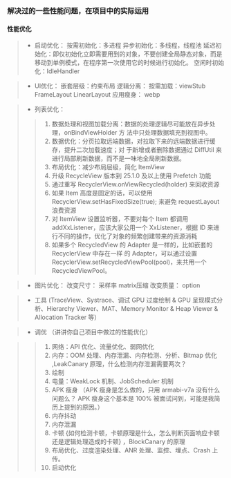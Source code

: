 ###  解决过的一些性能问题，在项目中的实际运用

#### 性能优化

> + 启动优化：
按需初始化：多进程
异步初始化：多线程，线程池
延迟初始化：即仅初始化立即需要用到的对象，不要创建全局静态对象，而是移动到单例模式，在程序第一次使用它的时候进行初始化。
空闲时初始化：IdleHandler

> +  UI优化： 嵌套层级：约束布局
	逻辑分离： 按需加载：viewStub FrameLayout LinearLayout
	应用瘦身： webp

> +  列表优化：
> > 1. 数据处理和视图加载分离：数据的处理逻辑尽可能放在异步处理，onBindViewHolder 方 法中只处理数据填充到视图中。
> > 2. 数据优化：分页拉取远端数据，对拉取下来的远端数据进行缓存，提升二次加载速度；对 于新增或者删除数据通过 DiffUtil 来进行局部刷新数据，而不是一味地全局刷新数据。
> > 3. 布局优化：减少布局层级，简化 ItemView
> > 4. 升级 RecycleView 版本到 25.1.0 及以上使用 Prefetch 功能
> > 5. 通过重写 RecyclerView.onViewRecycled(holder) 来回收资源
> > 6. 如果 Item 高度是固定的话，可以使用 RecyclerView.setHasFixedSize(true); 来避免 requestLayout 浪费资源
> > 7. 对 ItemView 设置监听器，不要对每个 Item 都调用 addXxListener，应该大家公用一个 XxListener，根据 ID 来进行不同的操作，优化了对象的频繁创建带来的资源消耗
> > 8. 如果多个 RecycledView 的 Adapter 是一样的，比如嵌套的 RecyclerView 中存在一样 的 Adapter，可以通过设置 RecyclerView.setRecycledViewPool(pool)，来共用一个 RecycledViewPool。

> + 图片优化：
	改变尺寸： 采样率 matrix压缩
	改变质量： option

> + 工具
(TraceView、Systrace、调试 GPU 过度绘制 & GPU 呈现模式分析、Hierarchy Viewer、MAT、Memory Monitor & Heap Viewer & Allocation Tracker 等）

> + 调优  （讲讲你自己项目中做过的性能优化）

>> 1. 网络：API 优化、流量优化、弱网优化
>> 2. 内存：OOM 处理、内存泄漏、内存检测、分析、Bitmap 优化 ,LeakCanary 原理，什么检测内存泄漏需要两次？
>> 3. 绘制
>> 4. 电量：WeakLock 机制、JobScheduler 机制
>> 5. APK 瘦身 （APK 瘦身是怎么做的，只用 armabi-v7a 没有什么问题么？
   APK 瘦身这个基本是 100% 被面试问到，可能是我简历上提到的原因。）
>> 6. 内存抖动
>> 7. 内存泄漏
>> 8. 卡顿 {如何检测卡顿，卡顿原理是什么，怎么判断页面响应卡顿还是逻辑处理造成的卡顿} ，BlockCanary 的原理
>> 9. 布局优化、过度渲染处理、ANR 处理、监控、埋点、Crash 上传。
>> 10. 启动优化
